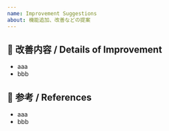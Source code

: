 ```yaml
---
name: Improvement Suggestions
about: 機能追加、改善などの提案
---
```


## 💬 改善内容 / Details of Improvement
- aaa
- bbb

## 📖 参考 / References
- aaa
- bbb
